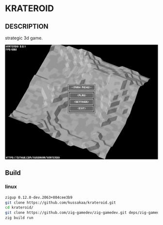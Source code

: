 # KRATEROID

## DESCRIPTION

strategic 3d game.

![Главное меню](screenshot.png)

## Build

### linux

```bash
zigup 0.12.0-dev.2063+804cee3b9
git clone https://github.com/kussakaa/krateroid.git
cd krateroid/
git clone https://github.com/zig-gamedev/zig-gamedev.git deps/zig-gamedev/
zig build run

```